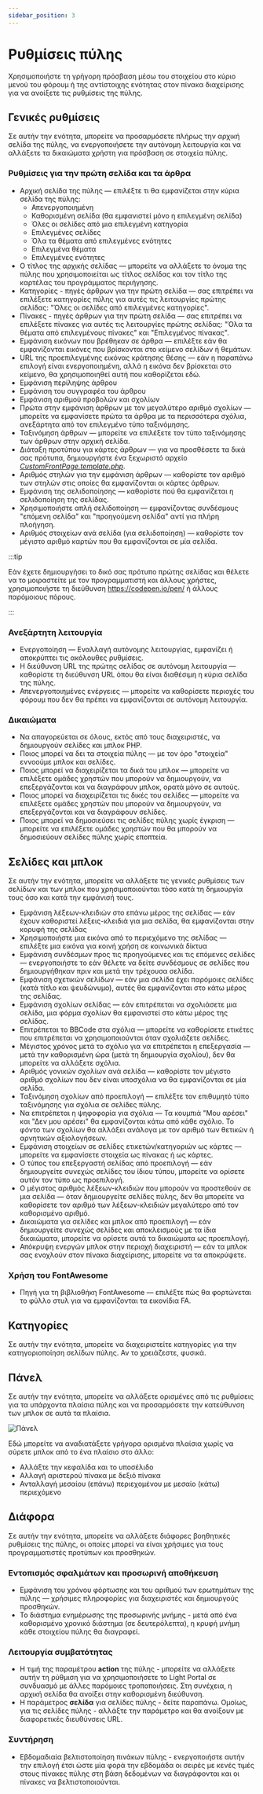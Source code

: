 ```yaml
---
sidebar_position: 3
---
```


# Ρυθμίσεις πύλης
Χρησιμοποιήστε τη γρήγορη πρόσβαση μέσω του στοιχείου στο κύριο μενού του φόρουμ ή της αντίστοιχης ενότητας στον πίνακα διαχείρισης για να ανοίξετε τις ρυθμίσεις της πύλης.

## Γενικές ρυθμίσεις
Σε αυτήν την ενότητα, μπορείτε να προσαρμόσετε πλήρως την αρχική σελίδα της πύλης, να ενεργοποιήσετε την αυτόνομη λειτουργία και να αλλάξετε τα δικαιώματα χρήστη για πρόσβαση σε στοιχεία πύλης.

### Ρυθμίσεις για την πρώτη σελίδα και τα άρθρα

* Αρχική σελίδα της πύλης — επιλέξτε τι θα εμφανίζεται στην κύρια σελίδα της πύλης:
    * Απενεργοποιημένη
    * Καθορισμένη σελίδα (θα εμφανιστεί μόνο η επιλεγμένη σελίδα)
    * Όλες οι σελίδες από μια επιλεγμένη κατηγορία
    * Επιλεγμένες σελίδες
    * Όλα τα θέματα από επιλεγμένες ενότητες
    * Επιλεγμένα θέματα
    * Επιλεγμένες ενότητες
* Ο τίτλος της αρχικής σελίδας — μπορείτε να αλλάξετε το όνομα της πύλης που χρησιμοποιείται ως τίτλος σελίδας και τον τίτλο της καρτέλας του προγράμματος περιήγησης.
* Κατηγορίες - πηγές άρθρων για την πρώτη σελίδα — σας επιτρέπει να επιλέξετε κατηγορίες πύλης για αυτές τις λειτουργίες πρώτης σελίδας: "Όλες οι σελίδες από επιλεγμένες κατηγορίες".
* Πίνακες - πηγές άρθρων για την πρώτη σελίδα — σας επιτρέπει να επιλέξετε πίνακες για αυτές τις λειτουργίες πρώτης σελίδας: "Όλα τα θέματα από επιλεγμένους πίνακες" και "Επιλεγμένος πίνακας".
* Εμφάνιση εικόνων που βρέθηκαν σε άρθρα — επιλέξτε εάν θα εμφανίζονται εικόνες που βρίσκονται στο κείμενο σελίδων ή θεμάτων.
* URL της προεπιλεγμένης εικόνας κράτησης θέσης — εάν η παραπάνω επιλογή είναι ενεργοποιημένη, αλλά η εικόνα δεν βρίσκεται στο κείμενο, θα χρησιμοποιηθεί αυτή που καθορίζεται εδώ.
* Εμφάνιση περίληψης άρθρου
* Εμφάνιση του συγγραφέα του άρθρου
* Εμφάνιση αριθμού προβολών και σχολίων
* Πρώτα στην εμφάνιση άρθρων με τον μεγαλύτερο αριθμό σχολίων — μπορείτε να εμφανίσετε πρώτα τα άρθρα με τα περισσότερα σχόλια, ανεξάρτητα από τον επιλεγμένο τύπο ταξινόμησης.
* Ταξινόμηση άρθρων — μπορείτε να επιλέξετε τον τύπο ταξινόμησης των άρθρων στην αρχική σελίδα.
* Διάταξη προτύπου για κάρτες άρθρων — για να προσθέσετε τα δικά σας πρότυπα, δημιουργήστε ένα ξεχωριστό αρχείο _[CustomFrontPage.template.php](/how_to/create_layout)_.
* Αριθμός στηλών για την εμφάνιση άρθρων — καθορίστε τον αριθμό των στηλών στις οποίες θα εμφανίζονται οι κάρτες άρθρων.
* Εμφάνιση της σελιδοποίησης — καθορίστε πού θα εμφανίζεται η σελιδοποίηση της σελίδας.
* Χρησιμοποιήστε απλή σελιδοποίηση — εμφανίζοντας συνδέσμους "επόμενη σελίδα" και "προηγούμενη σελίδα" αντί για πλήρη πλοήγηση.
* Αριθμός στοιχείων ανά σελίδα (για σελιδοποίηση) — καθορίστε τον μέγιστο αριθμό καρτών που θα εμφανίζονται σε μία σελίδα.

:::tip

Εάν έχετε δημιουργήσει το δικό σας πρότυπο πρώτης σελίδας και θέλετε να το μοιραστείτε με τον προγραμματιστή και άλλους χρήστες, χρησιμοποιήστε τη διεύθυνση https://codepen.io/pen/ ή άλλους παρόμοιους πόρους.

:::

### Ανεξάρτητη λειτουργία

* Ενεργοποίηση — Εναλλαγή αυτόνομης λειτουργίας, εμφανίζει ή αποκρύπτει τις ακόλουθες ρυθμίσεις.
* Η διεύθυνση URL της πρώτης σελίδας σε αυτόνομη λειτουργία — καθορίστε τη διεύθυνση URL όπου θα είναι διαθέσιμη η κύρια σελίδα της πύλης.
* Απενεργοποιημένες ενέργειες — μπορείτε να καθορίσετε περιοχές του φόρουμ που δεν θα πρέπει να εμφανίζονται σε αυτόνομη λειτουργία.

### Δικαιώματα

* Να απαγορεύεται σε όλους, εκτός από τους διαχειριστές, να δημιουργούν σελίδες και μπλοκ PHP.
* Ποιος μπορεί να δει τα στοιχεία πύλης — με τον όρο "στοιχεία" εννοούμε μπλοκ και σελίδες.
* Ποιος μπορεί να διαχειρίζεται τα δικά του μπλοκ — μπορείτε να επιλέξετε ομάδες χρηστών που μπορούν να δημιουργούν, να επεξεργάζονται και να διαγράφουν μπλοκ, ορατά μόνο σε αυτούς.
* Ποιος μπορεί να διαχειρίζεται τις δικές του σελίδες — μπορείτε να επιλέξετε ομάδες χρηστών που μπορούν να δημιουργούν, να επεξεργάζονται και να διαγράφουν σελίδες.
* Ποιος μπορεί να δημοσιεύσει τις σελίδες πύλης χωρίς έγκριση — μπορείτε να επιλέξετε ομάδες χρηστών που θα μπορούν να δημοσιεύουν σελίδες πύλης χωρίς εποπτεία.

## Σελίδες και μπλοκ
Σε αυτήν την ενότητα, μπορείτε να αλλάξετε τις γενικές ρυθμίσεις των σελίδων και των μπλοκ που χρησιμοποιούνται τόσο κατά τη δημιουργία τους όσο και κατά την εμφάνισή τους.

* Εμφάνιση λέξεων-κλειδιών στο επάνω μέρος της σελίδας — εάν έχουν καθοριστεί λέξεις-κλειδιά για μια σελίδα, θα εμφανίζονται στην κορυφή της σελίδας
* Χρησιμοποιήστε μια εικόνα από το περιεχόμενο της σελίδας — επιλέξτε μια εικόνα για κοινή χρήση σε κοινωνικά δίκτυα
* Εμφάνιση συνδέσμων προς τις προηγούμενες και τις επόμενες σελίδες — ενεργοποιήστε το εάν θέλετε να δείτε συνδέσμους σε σελίδες που δημιουργήθηκαν πριν και μετά την τρέχουσα σελίδα.
* Εμφάνιση σχετικών σελίδων — εάν μια σελίδα έχει παρόμοιες σελίδες (κατά τίτλο και ψευδώνυμο), αυτές θα εμφανίζονται στο κάτω μέρος της σελίδας.
* Εμφάνιση σχολίων σελίδας — εάν επιτρέπεται να σχολιάσετε μια σελίδα, μια φόρμα σχολίων θα εμφανιστεί στο κάτω μέρος της σελίδας.
* Επιτρέπεται το BBCode στα σχόλια — μπορείτε να καθορίσετε ετικέτες που επιτρέπεται να χρησιμοποιούνται όταν σχολιάζετε σελίδες.
* Μέγιστος χρόνος μετά το σχόλιο για να επιτρέπεται η επεξεργασία — μετά την καθορισμένη ώρα (μετά τη δημιουργία σχολίου), δεν θα μπορείτε να αλλάξετε σχόλια.
* Αριθμός γονικών σχολίων ανά σελίδα — καθορίστε τον μέγιστο αριθμό σχολίων που δεν είναι υποσχόλια να θα εμφανίζονται σε μία σελίδα.
* Ταξινόμηση σχολίων από προεπιλογή — επιλέξτε τον επιθυμητό τύπο ταξινόμησης για σχόλια σε σελίδες πύλης.
* Να επιτρέπεται η ψηφοφορία για σχόλια — Τα κουμπιά "Μου αρέσει" και "Δεν μου αρέσει" θα εμφανίζονται κάτω από κάθε σχόλιο. Το φόντο των σχολίων θα αλλάξει ανάλογα με τον αριθμό των θετικών ή αρνητικών αξιολογήσεων.
* Εμφάνιση στοιχείων σε σελίδες ετικετών/κατηγοριών ως κάρτες — μπορείτε να εμφανίσετε στοιχεία ως πίνακας ή ως κάρτες.
* Ο τύπος του επεξεργαστή σελίδας από προεπιλογή — εάν δημιουργείτε συνεχώς σελίδες του ίδιου τύπου, μπορείτε να ορίσετε αυτόν τον τύπο ως προεπιλογή.
* Ο μέγιστος αριθμός λέξεων-κλειδιών που μπορούν να προστεθούν σε μια σελίδα — όταν δημιουργείτε σελίδες πύλης, δεν θα μπορείτε να καθορίσετε τον αριθμό των λέξεων-κλειδιών μεγαλύτερο από τον καθορισμένο αριθμό.
* Δικαιώματα για σελίδες και μπλοκ από προεπιλογή — εάν δημιουργείτε συνεχώς σελίδες και αποκλεισμούς με τα ίδια δικαιώματα, μπορείτε να ορίσετε αυτά τα δικαιώματα ως προεπιλογή.
* Απόκρυψη ενεργών μπλοκ στην περιοχή διαχειριστή — εάν τα μπλοκ σας ενοχλούν στον πίνακα διαχείρισης, μπορείτε να τα αποκρύψετε.

### Χρήση του FontAwesome
* Πηγή για τη βιβλιοθήκη FontAwesome — επιλέξτε πώς θα φορτώνεται το φύλλο στυλ για να εμφανίζονται τα εικονίδια FA.

## Κατηγορίες
Σε αυτήν την ενότητα, μπορείτε να διαχειριστείτε κατηγορίες για την κατηγοριοποίηση σελίδων πύλης. Αν το χρειάζεστε, φυσικά.

## Πάνελ
Σε αυτήν την ενότητα, μπορείτε να αλλάξετε ορισμένες από τις ρυθμίσεις για τα υπάρχοντα πλαίσια πύλης και να προσαρμόσετε την κατεύθυνση των μπλοκ σε αυτά τα πλαίσια.

![Πάνελ](panels.png)

Εδώ μπορείτε να αναδιατάξετε γρήγορα ορισμένα πλαίσια χωρίς να σύρετε μπλοκ από το ένα πλαίσιο στο άλλο:
* Αλλάξτε την κεφαλίδα και το υποσέλιδο
* Αλλαγή αριστερού πίνακα με δεξιό πίνακα
* Ανταλλαγή μεσαίου (επάνω) περιεχομένου με μεσαίο (κάτω) περιεχόμενο

## Διάφορα
Σε αυτήν την ενότητα, μπορείτε να αλλάξετε διάφορες βοηθητικές ρυθμίσεις της πύλης, οι οποίες μπορεί να είναι χρήσιμες για τους προγραμματιστές προτύπων και προσθηκών.

### Εντοπισμός σφαλμάτων και προσωρινή αποθήκευση

* Εμφάνιση του χρόνου φόρτωσης και του αριθμού των ερωτημάτων της πύλης — χρήσιμες πληροφορίες για διαχειριστές και δημιουργούς προσθηκών.
* Το διάστημα ενημέρωσης της προσωρινής μνήμης - μετά από ένα καθορισμένο χρονικό διάστημα (σε δευτερόλεπτα), η κρυφή μνήμη κάθε στοιχείου πύλης θα διαγραφεί.

### Λειτουργία συμβατότητας
* Η τιμή της παραμέτρου **action** της πύλης - μπορείτε να αλλάξετε αυτήν τη ρύθμιση για να χρησιμοποιήσετε το Light Portal σε συνδυασμό με άλλες παρόμοιες τροποποιήσεις. Στη συνέχεια, η αρχική σελίδα θα ανοίξει στην καθορισμένη διεύθυνση.
* Η παράμετρος **σελίδα** για σελίδες πύλης - δείτε παραπάνω. Ομοίως, για τις σελίδες πύλης - αλλάξτε την παράμετρο και θα ανοίξουν με διαφορετικές διευθύνσεις URL.

### Συντήρηση
* Εβδομαδιαία βελτιστοποίηση πινάκων πύλης - ενεργοποιήστε αυτήν την επιλογή έτσι ώστε μία φορά την εβδομάδα οι σειρές με κενές τιμές στους πίνακες πύλης στη βάση δεδομένων να διαγράφονται και οι πίνακες να βελτιστοποιούνται.